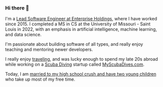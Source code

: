### Hi there 👋

I'm a [Lead Software Engineer at Enterprise Holdings](https://www.linkedin.com/in/samtihen/), where I have worked since 2015. I completed a MS in CS at the University of Missouri - Saint Louis in 2022, with an emphasis in artificial intelligence, machine learning, and data science.

I'm passionate about building software of all types, and really enjoy teaching and mentoring newer developers.

I really enjoy [traveling](https://www.deviantart.com/samtihen), and was lucky enough to spend my late 20s abroad while working on a [Scuba Diving](https://www.youtube.com/watch?v=3j4-ncvzolA) startup called [MyScubaDives.com](http://www.myscubadives.com).

Today, I am [married to my high school crush and have two young children](https://www.flickr.com/people/samtihen/) who take up most of my free time.

<!--
**samtihen/samtihen** is a ✨ _special_ ✨ repository because its `README.md` (this file) appears on your GitHub profile.

Here are some ideas to get you started:

- 🔭 I’m currently working on ...
- 🌱 I’m currently learning ...
- 👯 I’m looking to collaborate on ...
- 🤔 I’m looking for help with ...
- 💬 Ask me about ...
- 📫 How to reach me: ...
- 😄 Pronouns: ...
- ⚡ Fun fact: ...
-->
